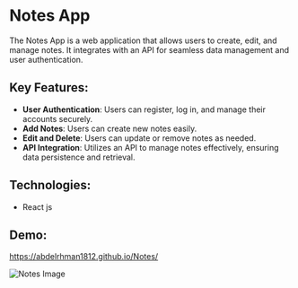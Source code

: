 # Notes App

The Notes App is a web application that allows users to create, edit, and manage notes. It integrates with an API for seamless data management and user authentication.

## Key Features:

- **User Authentication**: Users can register, log in, and manage their accounts securely.
- **Add Notes**: Users can create new notes easily.
- **Edit and Delete**: Users can update or remove notes as needed.
- **API Integration**: Utilizes an API to manage notes effectively, ensuring data persistence and retrieval.

## Technologies:
- React js

## Demo:
https://abdelrhman1812.github.io/Notes/


![Notes Image](https://res.cloudinary.com/decau6fvv/image/upload/v1729437038/Notes_zm3phr.png)

